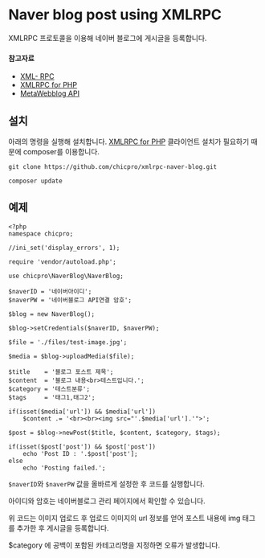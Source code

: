 # Naver blog post using XMLRPC #

XMLRPC 프로토콜을 이용해 네이버 블로그에 게시글을 등록합니다.

#### 참고자료 ####

- [XML- RPC](http://xmlrpc.scripting.com/)
- [XMLRPC for PHP](http://gggeek.github.io/phpxmlrpc/)
- [MetaWebblog API](https://msdn.microsoft.com/ko-kr/library/bb259697.aspx)

## 설치 ##

아래의 명령을 실행해 설치합니다. [XMLRPC for PHP](https://github.com/gggeek/phpxmlrpc/) 클라이언트 설치가 필요하기 때문에 composer를 이용합니다.

`git clone https://github.com/chicpro/xmlrpc-naver-blog.git`

`composer update`

## 예제 ##

```
<?php
namespace chicpro;

//ini_set('display_errors', 1);

require 'vendor/autoload.php';

use chicpro\NaverBlog\NaverBlog;

$naverID = '네이버아이디';
$naverPW = '네이버블로그 API연결 암호';

$blog = new NaverBlog();

$blog->setCredentials($naverID, $naverPW);

$file = './files/test-image.jpg';

$media = $blog->uploadMedia($file);

$title    = '블로그 포스트 제목';
$content  = '블로그 내용<br>테스트입니다.';
$category = '테스트분류';
$tags     = '태그1,태그2';

if(isset($media['url']) && $media['url'])
    $content .= '<br><br><img src="'.$media['url'].'">';

$post = $blog->newPost($title, $content, $category, $tags);

if(isset($post['post']) && $post['post'])
    echo 'Post ID : '.$post['post'];
else
    echo 'Posting failed.';
```

`$naverID`와 `$naverPW` 값을 올바르게 설정한 후 코드를 실행합니다.

아이디와 암호는 네이버블로그 관리 페이지에서 확인할 수 있습니다.

위 코드는 이미지 업로드 후 업로드 이미지의 url 정보를 얻어 포스트 내용에 img 태그를 추가한 후 게시글을 등록합니다.

$category 에 공백이 포함된 카테고리명을 지정하면 오류가 발생합니다.
